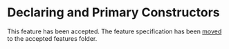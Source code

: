 # Declaring and Primary Constructors

This feature has been accepted. The feature specification has been 
[moved](../../accepted/future-releases/primary-constructors/feature-specification.md)
to the accepted features folder.

